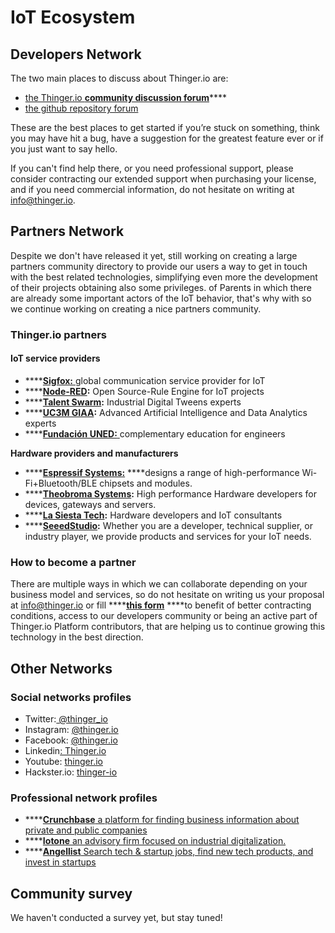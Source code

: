# IoT Ecosystem

## Developers Network

The two main places to discuss about Thinger.io are:

* [the Thinger.io **community discussion forum**](https://community.thinger.io)\*\*\*\*
* [the github repository forum](https://github.com/thinger-io)

These are the best places to get started if you’re stuck on something, think you may have hit a bug, have a suggestion for the greatest feature ever or if you just want to say hello.

If you can't find help there, or you need professional support, please consider contracting our extended support when purchasing your license, and if you need commercial information, do not hesitate on writing at info@thinger.io. 

## Partners Network

Despite we don't have released it yet, still working on creating a large partners community directory to provide our users a way to get in touch with the best related technologies, simplifying even more the development of their projects obtaining also some privileges. of Parents in which there are already some important actors of the IoT behavior, that's why with so we continue working on creating a nice partners community.

### Thinger.io **p**artners

#### IoT service providers

* \*\*\*\*[**Sigfox:** ](https://sigfox.com)global communication service provider for IoT
* \*\*\*\*[**Node-RED**](https://nodered.org/)**:** Open Source-Rule Engine for IoT projects
* \*\*\*\*[**Talent Swarm**](https://talentswarm.com/)**:** Industrial Digital Tweens experts
* \*\*\*\*[**UC3M GIAA**](http://portal.uc3m.es/portal/page/portal/grupos_investigacion/giaa)**:** Advanced Artificial Intelligence and Data Analytics experts
* \*\*\*\*[**Fundación UNED:** ](https://www.fundacion.uned.es/actividad/idactividad/20219)complementary education for engineers

**Hardware providers and manufacturers**

* \*\*\*\*[**Espressif Systems:**](https://www.espressif.com/) ****designs a range of high-performance Wi-Fi+Bluetooth/BLE chipsets and modules.
* \*\*\*\*[**Theobroma Systems**](https://www.theobroma-systems.com/)**:** High performance Hardware developers for devices, gateways and servers. 
* \*\*\*\*[**La Siesta Tech**](http://www.lasiesta.tech/)**:** Hardware developers and IoT consultants
* \*\*\*\*[**SeeedStudio**](https://www.seeedstudio.com/fusion_pcb.html)**:** Whether you are a developer, technical supplier, or industry player, we provide products and services for your IoT needs.

### How to become a partner

There are multiple ways in which we can collaborate depending on your business model and services, so do not hesitate on writing us your proposal at info@thinger.io or fill ****[**this form**](https://forms.gle/1ZPSxTuAiDvHJd4AA) ****to benefit of better contracting conditions, access to our developers community or being an active part of Thinger.io Platform contributors, that are helping us to continue growing this technology in the best direction. 

## Other Networks

### Social networks profiles

* Twitter:[ @thinger\_io](https://twitter.com/thinger_io)
* Instagram: [@thinger.io](https://www.instagram.com/thinger.io/)
* Facebook: [@thinger.io](https://www.facebook.com/thinger.io/)
* Linkedin[: Thinger.io](https://www.linkedin.com/company/10001218)
* Youtube: [thinger.io](https://www.youtube.com/channel/UCnnGBSXMZ06CC0aun5RD41g)
* Hackster.io: [thinger-io](https://www.hackster.io/thinger-io)

### Professional network profiles

* \*\*\*\*[**Crunchbase** a platform for finding business information about private and public companies](https://www.crunchbase.com/organization/thinger-io#section-overview)
* \*\*\*\*[**Iotone** an advisory firm focused on industrial digitalization.](https://www.iotone.com/supplier/thinger.io/v2348)
* \*\*\*\*[**Angellist** Search tech & startup jobs, find new tech products, and invest in startups](https://angel.co/company/thinger-io)

## Community survey 

We haven't conducted a survey yet, but stay tuned!

